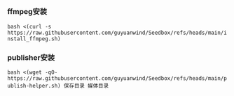 ## 
### ffmpeg安装
`bash <(curl -s https://raw.githubusercontent.com/guyuanwind/Seedbox/refs/heads/main/install_ffmpeg.sh)`
### publisher安装
`bash <(wget -qO- https://raw.githubusercontent.com/guyuanwind/Seedbox/refs/heads/main/publish-helper.sh) 保存目录 媒体目录`

